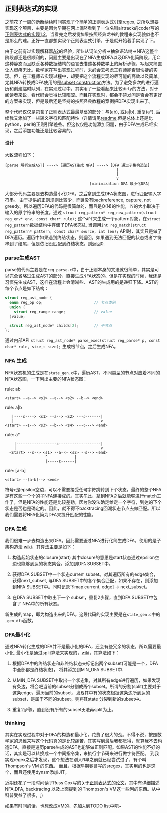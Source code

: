 ## 正则表达式的实现

之前花了一周的断断续续时间实现了个简单的正则表达式引擎[regex](https://github.com/lvzixun/regex), 之所以想要实现这个项目，主要是因为早期在网上偶然看到了一位名叫airtrack的coder写的[正则表达式的实现1,2](http://airtrack.me/posts/2013/07/05/%E6%AD%A3%E5%88%99%E8%A1%A8%E8%BE%BE%E5%BC%8F%E5%AE%9E%E7%8E%B0%EF%BC%88%E4%B8%80%EF%BC%89)，当看完之后发觉如果按照经典龙书的教程来实现貌似也不是那么的难。正好一直都想实现个正则表达式引擎，于是就开始着手实现了下。

由于之前有过实现解释器[A2](https://github.com/lvzixun/A2)的经验，所以从词法分析->抽象语法树->NFA这整个阶段都还是很顺利的，问题主要是出现在了NFA生成DFA以及DFA化简阶段，用C这种静态而且缺乏各种数据结构的语言去描述各种数学上的解析步骤，写起来简直让人蛋疼无比。数学家在写出实现过程时，未必会去考虑工程师能否很快捷的实现。但，在工程师去实现过程中，却要把这个流程实现的尽可能的高效以及简单。尤其NFA转换成DFA使用的是[subset construction](http://en.wikipedia.org/wiki/Powerset_construction)方法。为了避免多次的进行遍历和创建临时队列，在实现过程中，其实用了一些看起来比较dirty的方法，对于阅读者来说，看代码会觉得比较晦涩。而且在实现时，都会不禁发问是否会有更好的方案来实现，但是最后还是坚持的按照经典教程的案例把DFA实现出来了。

整个代码仅仅是包含了正则表达式最最基础的部分：与(ab), 或(a|b), 重复(a*). 后续我又添加了一些转义字符和匹配特性（详情请见[readme](https://github.com/lvzixun/regex/blob/master/README.md),但是总体上还是比python，perl的正则引擎差些。但这仅仅是功能添加问题，由于DFA生成已经实现，之后添加功能还是比较容易的。

#### 设计

大致流程如下：
```
[parse 解析生成AST] ----> [遍历AST生成 NFA] ----> [DFA 通过子集构造法]
                                                  |
                                                  |
                                                  v
                                      [minimization DFA 最小化DFA]
```
大部分代码主要是去构造最小化DFA，之后拿到生成DFA状态图，进行匹配输入字符串。 由于提供的正则规则比较少，而且没有backreference, capture, not greedy。所以遍历DFA的代码是很简单的，而且是O(N)的性能， N的大小取决于输入的原字符串的长度。通过 `struct reg_pattern* reg_new_pattern(struct reg_env* env, const char* rule);` 这个`API`来生成一个pattern对象，在`struct reg_pattern`数据结构中存储了DFA状态机, 当调用`int reg_match(struct reg_pattern* pattern, const char* source, int len);` API时，其实只是做了DFA遍历。遍历中如果遇到终结状态，则返回。如果遇到无法匹配的状态或者字符串到了结尾，但是依旧没匹配到终结状态，则返回0. 


### parse生成AST

parse的代码主要是在`reg_parse.c`中，由于正则本身的文法就很简单，其实是可以完全省略过生成AST的部分，直接生成NFA状态的。但是在实现的时候，我还是习惯先生成AST，这样在流程上会清晰些， AST的生成用的是递归下降。AST的每个节点是如下结构：

~~~~.c
struct reg_ast_node {
  enum reg_op op;                       // 节点类别
  union {
    struct reg_range range;             // value
  }value;

  struct reg_ast_node* childs[2];       // 子节点
};
~~~~
通过内部API `struct reg_ast_node* parse_exec(struct reg_parse* p, const char* rule, size_t size);` 生成根节点，之后生成NFA。

### NFA 生成

NFA状态机的生成是在`state_gen.c`中，遍历AST，不同类型的节点对应着不同的NFA状态图，一下列出主要的NFA状态图：

rule: ab
```
<start> --a--> <s1> --ε--> <s2> --b--> <end> 
```

rule: a|b
```
   |----ε----> <s1> --a--> <s2> ---ε-------|
   |                                       ∨
<start> --ε--> <s3> --b--> <s4> ---ε---> <end>
```

rule: a*
```
    |------------------ε-------------------|
    |                                      ∨
  <start> --ε--> <s1> --a--> <s2> --ε--> <end> 
                  ^            |
                  |-----ε------|
```

rule: [a-b]
```
<start> --[a-b]--> <end>
```
符号`ε`是epsilon空边，可以不需要接受任何字符跳转到下个状态。最终的整个NFA是有这些一个个的子NFA连接成的。其实在此，拿到NFA之后就能够进行match工作了，但是NFA的性能还是比较差劲，因为你没法确定给定一个字符，到达的下个状态是否也是确定的。因此，就不得不backtracing回溯状态节点去做匹配。所以我们需要将NFA化简为DFA来提升匹配的性能。


### DFA 生成
我们很难一步去构造出来DFA。因此需要通过NFA进行化简生成DFA，使用的是子集构造法 [wiki](http://en.wikipedia.org/wiki/Powerset_construction)，其算法主要是如下：

1. 构造起始状态的closure(start) 其中closure的意思是start状态通过epsilon空边也能够到达的状态集合。添加到DFA SUBSET中。

2. 获得DFA SUBSET中一个状态current subset。对其遍历所有的edge集合，获得next_subset, 与DFA SUBSET中的各个集合匹配，如果不存在，则添加到NFA SUBSET中。同时记录下map[current, edge] -> next_subset。

3. 在DFA SUBSET中取出下一个 subset，重复2步骤，直到DFA SUBSET中包含了 NFA中的所有状态。

新生成的map，即为构造出来的DFA。这段代码的实现主要是在`state_gen.c`中的 `_gen_dfa`函数。


### DFA最小化
通过NFA转化生成的DFA并不是最小化的DFA，还会有些冗余的状态，所以需要最小化. 最小化是通过split算法来实现的，[wiki](http://en.wikipedia.org/wiki/DFA_minimization)，其算法如下：

1. 根据DFA中的终结状态和非终结状态来标记出两个subset(可能是一个，DFA中全部都是终结状态)， 将其添加到MIN_DFA SUBSET中.

2. 从MIN_DFA SUBSET中取出一个状态集，对其所有edge进行遍历，如果发现有条边，将会吧当前的subset分割成两个subset。所谓的分割(split)主要对于这条edge，遍历当前的subset，发现其中有的状态根据这条边所到达的subset，是属于不同的subset。则将其state 分裂到新的subset中。 

3. 重复2步骤，直到没有所有的subset无法再split为止。


### thinking
其实在实现过程中对于DFA的构造和最小化，花费了很大的劲。不得不说，按照数学家的思维来写这个代码真的是比较痛苦。其实写到最后我都觉得，就算我不去构造DFA，直接是遍历parse生成的AST也能够做正则匹配。如果AST的性能不好的话，其实是可以转换成一个中间指令集，来执行字节码来进行做字符匹配。 到我实现regex之后才发现，这个想法在别人N早之前就已经尝试过了，有个叫 Thompson's VM 的东西。 而且，根据早期春哥写的[sregex](https://github.com/openresty/sregex)，其实用的也是这个，而且还使用dynsm添加JIT。

近期还花了一段时间读了Russ Cox写的关于[正则表达式的论文](http://swtch.com/~rsc/regexp/)，其中有详细描述NFA,DFA, backtracing 以及上面提到的 Thompson's VM这一些列的东西。从中科普受益了很多，;)

如果有时间的话，也想改成VM的，先加入到TODO list中吧~























